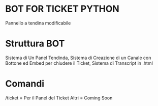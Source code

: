# BOT FOR TICKET PYTHON
Pannello a tendina modificabile

# Struttura BOT
Sistema di Un Panel Tendinda, Sistema di Creazione di un Canale con Bottone ed Embed per chiudere il Ticket, Sistema di Transcript in .html

# Comandi
/ticket = Per il Panel del Ticket
Altri = Coming Soon
